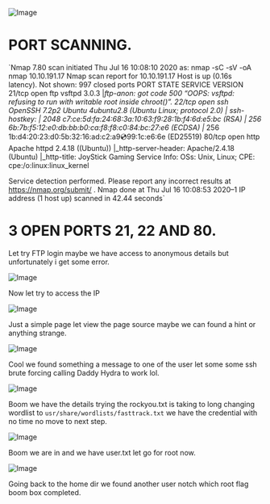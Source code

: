 ![Image](https://miro.medium.com/max/700/1*KdskuMV6EJIHUvyfsLXNFg.png)

# PORT SCANNING.
`Nmap 7.80 scan initiated Thu Jul 16 10:08:10 2020 as: nmap -sC -sV -oA nmap 10.10.191.17
Nmap scan report for 10.10.191.17
Host is up (0.16s latency).
Not shown: 997 closed ports
PORT STATE SERVICE VERSION
21/tcp open ftp vsftpd 3.0.3
|_ftp-anon: got code 500 “OOPS: vsftpd: refusing to run with writable root inside chroot()”.
22/tcp open ssh OpenSSH 7.2p2 Ubuntu 4ubuntu2.8 (Ubuntu Linux; protocol 2.0)
| ssh-hostkey:
| 2048 c7:ce:5d:fa:24:68:3a:10:63:f9:28:1b:f4:6d:e5:bc (RSA)
| 256 6b:7b:f5:12:e0:db:bb:b0:ca:f8:f8:c0:84:bc:27:e6 (ECDSA)
|_ 256 1b:d4:20:23:d0:5b:32:16:ad:c2:a9:cd:99:1c:e6:6e (ED25519)
80/tcp open http Apache httpd 2.4.18 ((Ubuntu))
|_http-server-header: Apache/2.4.18 (Ubuntu)
|_http-title: JoyStick Gaming
Service Info: OSs: Unix, Linux; CPE: cpe:/o:linux:linux_kernel

Service detection performed. Please report any incorrect results at https://nmap.org/submit/ .
Nmap done at Thu Jul 16 10:08:53 2020–1 IP address (1 host up) scanned in 42.44 seconds` 

# 3 OPEN PORTS 21, 22 AND 80.

Let try FTP login maybe we have access to anonymous details but unfortunately i get some error.

![Image](https://miro.medium.com/max/700/1*cGvVSrX5zRwXUYmR6VE6gg.png)

Now let try to access the IP

![Image](https://miro.medium.com/max/700/1*jK7xc081TtBrVX2XkVA2zA.png)

Just a simple page let view the page source maybe we can found a hint or anything strange.

![Image](https://miro.medium.com/max/700/1*YVe7i0axxmnXQqDy2NLgeg.png)

Cool we found something a message to one of the user let some some ssh brute forcing calling Daddy Hydra to work lol.

![Image](https://miro.medium.com/max/700/1*zoxWBcKCfH1ph_tWMSzuCQ.png)

Boom we have the details trying the rockyou.txt is taking to long changing wordlist to `usr/share/wordlists/fasttrack.txt` we have the credential with no time no move to next step.

![Image](https://miro.medium.com/max/700/1*H0Z_ep7n_xoQXy89YJYpIg.png)

Boom we are in and we have user.txt let go for root now.

![Image](https://miro.medium.com/max/700/1*-46KMAxuE94pxevUWeR1ZQ.png)

Going back to the home dir we found another user notch which root flag boom box completed.

